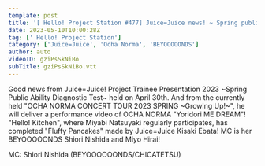 ```yaml
---
template: post
title: '[ Hello! Project Station #477] Juice=Juice news! ~ Spring public ability diagnostic test ~ Assignment song digest! OCHA NORMA "Yoridori ME DREAM" Hello! Kitchen MC: Shiori Nishida & Miyo Hirai'
date: 2023-05-10T10:00:28Z
tag: [' Hello! Project Station']
category: ['Juice=Juice', 'Ocha Norma', 'BEYOOOOONDS']
author: auto 
videoID: gziPsSkNiBo
subTitle: gziPsSkNiBo.vtt
---
```

Good news from Juice=Juice! Project Trainee Presentation 2023 ~Spring Public Ability Diagnostic Test~ held on April 30th. And from the currently held "OCHA NORMA CONCERT TOUR 2023 SPRING ~Growing Up!~", he will deliver a performance video of OCHA NORMA "Yoridori ME DREAM"! "Hello! Kitchen", where Miyabi Natsuyaki regularly participates, has completed "Fluffy Pancakes" made by Juice=Juice Kisaki Ebata! MC is her BEYOOOOONDS Shiori Nishida and Miyo Hirai!

MC: Shiori Nishida (BEYOOOOOONDS/CHICATETSU)